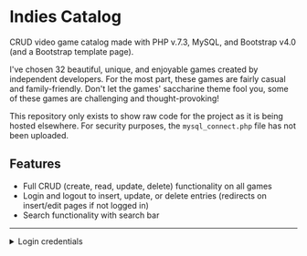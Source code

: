 # Indies Catalog
CRUD video game catalog made with PHP v.7.3, MySQL, and Bootstrap v4.0 (and a Bootstrap template page).

I've chosen 32 beautiful, unique, and enjoyable games created by independent developers. For the most part, these games are fairly casual and family-friendly. Don't let the games' saccharine theme fool you, some of these games are challenging and thought-provoking!

This repository only exists to show raw code for the project as it is being hosted elsewhere. For security purposes, the `mysql_connect.php` file has not been uploaded.

## Features
* Full CRUD (create, read, update, delete) functionality on all games
* Login and logout to insert, update, or delete entries (redirects on insert/edit pages if not logged in)
* Search functionality with search bar

---

<details>
<summary>Login credentials</summary>
<br>

username: *catalogadmin*

password: *securepw*
</details>

